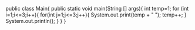 public class Main{
    public static void main(String [] args){
        int temp=1;
        for (int i=1;i<=3;i++){
            for(int j=1;j<=3;j++){
                System.out.print(temp + " ");
                temp++;
            }
            System.out.println();
        }
    }
}
